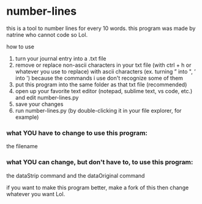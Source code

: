# number-lines
this is a tool to number lines for every 10 words. this program was made by natrine who cannot code so Lol.

how to use
1. turn your journal entry into a .txt file
2. remove or replace non-ascii characters in your txt file (with ctrl + h or whatever you use to replace) with ascii characters (ex. turning ” into ", ’ into ') because the commands i use don't recognize some of them
3. put this program into the same folder as that txt file (recommended)
4. open up your favorite text editor (notepad, sublime text, vs code, etc.) and edit number-lines.py
6. save your changes
7. run number-lines.py (by double-clicking it in your file explorer, for example)

### what YOU have to change to use this program:
the filename

### what YOU can change, but don't have to, to use this program:
the dataStrip command and the dataOriginal command

if you want to make this program better, make a fork of this then change whatever you want Lol. 
